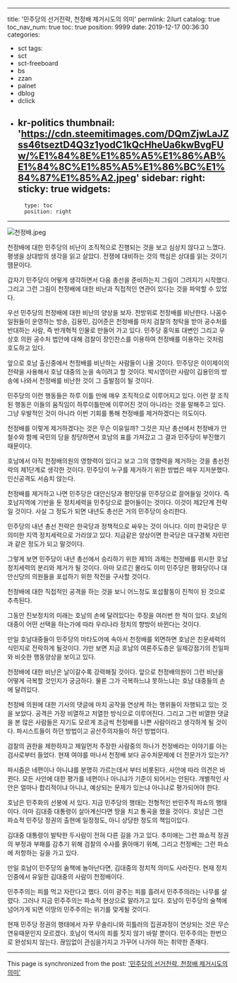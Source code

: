 
---
title: '민주당의 선거전략, 천정배 제거시도의 의미'
permlink: 2ilurt
catalog: true
toc_nav_num: true
toc: true
position: 9999
date: 2019-12-17 00:36:30
categories:
- sct
tags:
- sct
- sct-freeboard
- bs
- zzan
- palnet
- dblog
- dclick
- kr-politics
thumbnail: 'https://cdn.steemitimages.com/DQmZjwLaJZss46tseztD4Q3z1yodC1kQcHheUa6kwBvgFUw/%E1%84%8E%E1%85%A5%E1%86%AB%E1%84%8C%E1%85%A5%E1%86%BC%E1%84%87%E1%85%A2.jpeg'
sidebar:
    right:
        sticky: true
widgets:
    -
        type: toc
        position: right
---


![천정배.jpeg](https://cdn.steemitimages.com/DQmZjwLaJZss46tseztD4Q3z1yodC1kQcHheUa6kwBvgFUw/%E1%84%8E%E1%85%A5%E1%86%AB%E1%84%8C%E1%85%A5%E1%86%BC%E1%84%87%E1%85%A2.jpeg)

천정배에 대한 민주당의 비난이 조직적으로 진행되는 것을 보고 심상치 않다고 느꼈다. 평생을 상대방의 생각을 읽고 살았다. 전쟁에 대비하는 것의 핵심은 상대를 읽는 것이기 땜문이다.

갑자기 민주당이 어떻게 생각하면서 다음 총선을 준비하는지 그림이 그려지기 시작했다. 그리고 그런 그림이 천정배에 대한 비난과 직접적인 연관이 있다는 것을 파악할 수 있었다.

우선 민주당의 천정배에 대한 비난의 양상을 보자. 전방위로 천정배를 비난한다. 나꼼수 일원들이 운영하는 방송, 김용민, 김어준은 천정배를 마치 검찰의 청탁을 받아 공수처를 반대하는 사람, 즉 반개혁적 인물로 만들어 가고 있다. 민주당 홍익표 대변인 그리고 우상호 의원 공수처 법안에 대해 검찰이 장인찬스를 이용하여 천정배를 이용하는 것처럼 호도하고 있다.

앞으로 호남 출신중에서 천정배를 비난하는 사람들이 나올 것이다. 민주당은 이이제이의 전략을 사용해서 호남 대중의 눈을 속이려고 할 것이다. 박시영이란 사람이 김용민의 방송에 나와서 천정배를 비난한 것이 그 출발점이 될 것이다.

민주당의 이런 행동들은 하루 이틀 만에 매우 조직적으로 이루어지고 있다. 이런 잘 조직된 행동은 이들의 움직임이 하루이틀만에 이루어진 것이 아니라는 것을 말해주고 있다. 그냥 우발적인 것이 아니라 이번 기회를 통해 천정배를 제거하겠다는 의도이다.

천정배를 이렇게 제거하겠다는 것은 무슨 이유일까? 그것은 지난 총선에서 천정배가 안철수와 함께 국민의 당을 창당하면서 호남의 표를 가져갔고 그 결과 민주당이 부진했기 때문이다.

호남에서 아직 천정배의원의 영향력이 있다고 보고 그의 영향력을 제거하는 것을 총선전략의 제1단계로 생각한 것이다. 민주당이 누구를 제거하기 위한 방법은 매우 지저분했다. 인신공격도 서슴치 않는다.

천정배를 제거하고 나면 민주당은 대안신당과 평민당을 민주당으로 끌어들일 것이다. 즉 호남지역에 기반을 둔 정치세력을 민주당으로 끌어들이는 것이다. 이것이 제2단계 전략일 것이다. 사실 그 정도가 되면 내년도 총선은 거의 민주당이 승리한다.

민주당의 내년 총선 전략은 한국당과 정책적으로 싸우는 것이 아니다. 이미 한국당은 무의미한 지역 정치세력으로 가라앉고 있다. 지금같은 양상이면 한국당은 대구경북 자민련과 같은 정도가 되고 말것이다.

그렇게 보면 민주당이 내년 총선에서 승리하기 위한 제1의 과제는 천정배를 위시한 호남 정치세력의 분리와 제거가 될 것이다. 아마 모르긴 몰라도 이미 민주당은 평화당이나 대안신당의 의원들을 포섭하기 위한 작전을 구사할 것이다.

천정배에 대한 직접적인 공격을 하는 것을 보니 어느정도 포섭활동이 진척이 된 것으로 추측된다.

그동안 진보정치의 미래는 호남의 손에 달려있다는 주장을 여러번 한 적이 있다. 호남의 대중이 어떤 선택을 하는가에 따라 우리나라 정치의 향방이 바뀐다는 것이다.

만일 호남대중들이 민주당의 마타도어에 속아서 천정배를 외면하면 호남은 친문세력의 식민지로 전락하게 될것이다. 가만 보면 지금 호남의 여론주도층은 일제강점기의 친일파와 비슷한 행동양상을 보이고 있다.

천정배에 대한 비난은 날이갈수록 강력해질 것이다. 앞으로 천정배의원이 그런 비난을 어떻게 극복할 것인지가 궁금하다. 물론 그가 극복하느냐 못하느냐는 호남 대중들의 손에 달려있다.

천정배 의원에 대한 기사의 댓글에 마치 공작을 연상케 하는 행위들이 자행되고 있는 것을 보았다. 공격은 가장 비열하고 저열한 방식으로 이루어진다. 그리고 그런 비열한 댓글을 본 많은 사람들은 자기도 모르게 조금씩 천정배를 나쁜 사람이라고 생각하게 될 것이다. 파시스트들이 하던 방법이고 공산주의자들이 하던 방법이다.

검찰의 권한을 제한하자고 제일먼저 주장한 사람중의 하나가 천정배라는 이야기를 아는 검사로부터 들었다. 현재 여야를 떠나서 천정배 보다 공수처문제에 더 전문가가 있는가?

파시즘은 네편이나 아니냐를 분명히 가르는데서 부터 비롯된다. 사안에 따라 의견은 바뀐다. 모든 사안에 대한 평가를 네편이나 아니냐가 기준이 되어서는 안된다. 개별적인 사안은 얼마나 합리적이냐 아니냐, 예상되는 문제가 있는냐 아니냐로 평가되어야 한다.

호남은 민주화의 선봉에 서 있다. 지금 민주당의 행태는 전형적인 반민주적 파쇼의 행태이다. 아마 김대중 대통령이 살아계신다면 땅을 치고 통곡을 했을 것이다. 호남은 그런 파쇼적 민주당 정권의 출현에 일정정도, 아니 상당한 정도의 책임이있다.

김대중 대통령이 발탁한 두사람이 전혀 다른 길을 가고 있다. 추미애는 그런 퍄쇼적 정권의 부정과 부패를 감추기 위해 검찰의 수사를 옭아매기 위해, 그리고 천정배는 그런 파쇼에 저항하는 길을 가고 있다.

만일 호남이 민주당의 술책에 놀아난다면, 김대중의 정치적 의미도 사라진다. 현재 정치인중에서 유일한 김대중의 사람이 천정배이다.

민주주의는 피를 먹고 자란다고 했다. 이미 광주는 피를 흘려서 민주주의라는 나무를 살렸다. 그러나 지금 민주주의는 파쇼적 현상으로 말라가고 있다. 호남이 민주당의 술책에 넘어가게 되면 이땅의 민주주의는 위기를 맞게될 것이다.

현재 민주당 정권의 행태에서 자꾸 무솔리니와 히틀러의 집권과정이 연상되는 것은 무슨 연유때문인지 모르겠다. 호남이 역사의 죄를 짓지 않기 바랄 뿐이다. 민주주의는 한번으로 완성되지 않는다. 끊임없이 관심을가지고 가꾸어 나가야 하는 취약한 존재다.

- - -

This page is synchronized from the post: ['민주당의 선거전략, 천정배 제거시도의 의미'](https://steemit.com/@oldstone/2ilurt)
